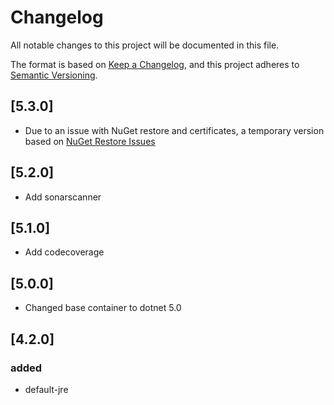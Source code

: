 # Changelog

All notable changes to this project will be documented in this file.

The format is based on [Keep a Changelog](https://keepachangelog.com/en/1.0.0/),
and this project adheres to [Semantic Versioning](https://semver.org/spec/v2.0.0.html).

## [5.3.0]

-   Due to an issue with NuGet restore and certificates, a temporary version based on [NuGet Restore Issues](https://github.com/NuGet/Announcements/issues/49)

## [5.2.0]

-   Add sonarscanner

## [5.1.0]

-   Add codecoverage

## [5.0.0]

-   Changed base container to dotnet 5.0

## [4.2.0]

### added

-   default-jre
